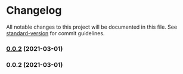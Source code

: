 # Changelog

All notable changes to this project will be documented in this file. See [standard-version](https://github.com/conventional-changelog/standard-version) for commit guidelines.

### [0.0.2](https://github.com/chenchenwuai/websocket-reconnect/compare/v0.0.3...v0.0.2) (2021-03-01)

### 0.0.2 (2021-03-01)
